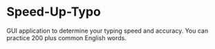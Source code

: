 # Speed-Up-Typo
GUI application to determine your typing speed and accuracy. You can practice 200 plus common English words.
